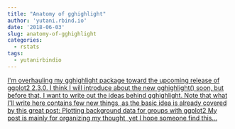 ```yaml
---
title: "Anatomy of gghighlight"
author: 'yutani.rbind.io'
date: '2018-06-03'
slug: anatomy-of-gghighlight
categories:
  - rstats
tags:
  - yutanirbindio
---
```


[I'm overhauling my gghighlight package toward the upcoming release of ggplot2 2.3.0. I think I will introduce about the new gghighlight() soon, but before that, I want to write out the ideas behind gghighlight. Note that what I'll write here contains few new things, as the basic idea is already covered by this great post: Plotting background data for groups with ggplot2 My post is mainly for organizing my thought, yet I hope someone find this...<click to read more>](https://yutani.rbind.io/post/2018-06-03-anatomy-of-gghighlight/)

